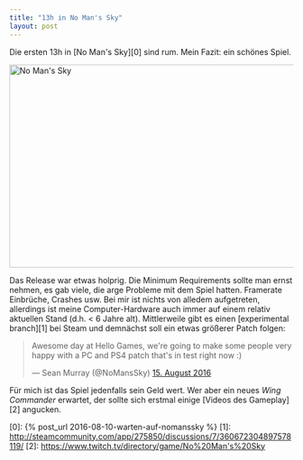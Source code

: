 ```yaml
---
title: "13h in No Man's Sky"
layout: post
---
```


Die ersten 13h in [No Man's Sky][0] sind rum. Mein Fazit: ein schönes Spiel.

<a data-flickr-embed="true"  href="https://www.flickr.com/photos/cringe/albums/72157672425472266" title="No Man&#x27;s Sky"><img src="https://c7.staticflickr.com/9/8482/28730881230_a38219a4bb_z.jpg" width="640" height="360" alt="No Man&#x27;s Sky"></a><script async src="//embedr.flickr.com/assets/client-code.js" charset="utf-8"></script>

Das Release war etwas holprig. Die Minimum Requirements sollte man ernst nehmen, es gab viele, die arge Probleme mit dem Spiel hatten. Framerate Einbrüche, Crashes usw. Bei mir ist nichts von alledem aufgetreten, allerdings ist meine Computer-Hardware auch immer auf einem relativ aktuellen Stand (d.h. < 6 Jahre alt). Mittlerweile gibt es einen [experimental branch][1] bei Steam und demnächst soll ein etwas größerer Patch folgen:

<blockquote class="twitter-tweet" data-lang="de"><p lang="en" dir="ltr">Awesome day at Hello Games, we&#39;re going to make some people very happy with a PC and PS4 patch that&#39;s in test right now :)</p>&mdash; Sean Murray (@NoMansSky) <a href="https://twitter.com/NoMansSky/status/765327116317646849">15. August 2016</a></blockquote>
<script async src="//platform.twitter.com/widgets.js" charset="utf-8"></script>

Für mich ist das Spiel jedenfalls sein Geld wert. Wer aber ein neues *Wing Commander* erwartet, der sollte sich erstmal einige [Videos des Gameplay][2] angucken.

[0]: {% post_url 2016-08-10-warten-auf-nomanssky %}
[1]: http://steamcommunity.com/app/275850/discussions/7/360672304897578119/
[2]: https://www.twitch.tv/directory/game/No%20Man's%20Sky
